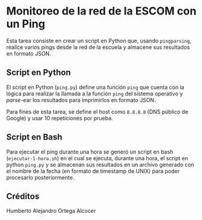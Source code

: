 # Monitoreo de la red de la ESCOM con un Ping

Esta tarea consiste en crear un script en Python que, usando `pingparsing`,
realice varios pings desde la red de la escuela y almacene sus resultados en
formato JSON.

## Script en Python

El script en Python (`ping.py`) define una función `ping` que cuenta con la lógica para
realizar la llamada a la función `ping` del sistema operativo y _parse_-ear
los resultados para imprimirlos en formato JSON.

Para fines de esta tarea, se define el host como `8.8.8.8` (DNS público de
Google) y usar 10 repeticiones por prueba.

## Script en Bash

Para ejecutar el ping durante una hora se generó un script en bash (`ejecutar-1-hora.sh`)
en el cual se ejecuta, durante una hora, el script en python `ping.py` y se
almacenan sus resultados en un archivo generado con el nombre de la fecha (en
formato de timestamp de UNIX) para poder procesarlo posteriormente.

## Créditos

Humberto Alejandro Ortega Alcocer
